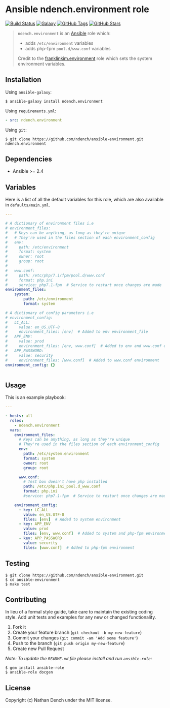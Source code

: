 # Ansible ndench.environment role

[![Build Status](https://img.shields.io/travis/ndench/ansible-environment.svg)](https://travis-ci.org/ndench/ansible-environment)
[![Galaxy](http://img.shields.io/badge/galaxy-ndench.environment-blue.svg)](https://galaxy.ansible.com/ndench/environment)
[![GitHub Tags](https://img.shields.io/github/tag/ndench/ansible-environment.svg)](https://github.com/ndench/ansible-environment)
[![GitHub Stars](https://img.shields.io/github/stars/ndench/ansible-environment.svg)](https://github.com/ndench/ansible-environment)

> `ndench.environment` is an [Ansible](http://www.ansible.com) role which:
>
> * adds `/etc/environment` variables
> * adds php-fpm `pool.d/www.conf` variables
>
> Credit to the [franklinkim.environment](https://github.com/weareinteractive/ansible-environment) role which sets the system environment variables.

## Installation

Using `ansible-galaxy`:

```shell
$ ansible-galaxy install ndench.environment
```

Using `requirements.yml`:

```yaml
- src: ndench.environment
```

Using `git`:

```shell
$ git clone https://github.com/ndench/ansible-environment.git ndench.environment
```

## Dependencies

* Ansible >= 2.4

## Variables

Here is a list of all the default variables for this role, which are also available in `defaults/main.yml`.

```yaml
---

# A dictionary of environment files i.e
# environment_files:
#   # Keys can be anything, as long as they're unique
#   # They're used in the files section of each environment_config
#   env:
#     path: /etc/environment
#     format: system
#     owner: root
#     group: root
#
#   www.conf: 
#     path: /etc/php/7.1/fpm/pool.d/www.conf
#     format: php.ini
#     service: php7.1-fpm  # Service to restart once changes are made
environment_files:
    system:
        path: /etc/environment
        format: system

# A dictionary of config parameters i.e
# environment_config:
#   LC_ALL: 
#     value: en_US.UTF-8
#     environment_files: [env]  # Added to env environment_file
#   APP_ENV: 
#     value: prod
#     environment_files: [env, www.conf]  # Added to env and www.conf environment_files
#   APP_PASSWORD:
#     value: security
#     environment_files: [www.conf]  # Added to www.conf environment
environment_config: {}



```


## Usage

This is an example playbook:

```yaml
---

- hosts: all
  roles:
    - ndench.environment
  vars:
    environment_files:
      # Keys can be anything, as long as they're unique
      # They're used in the files section of each environment_config
      env:
        path: /etc/system.environment
        format: system
        owner: root
        group: root

      www.conf: 
        # Test box doesn't have php installed
        path: /etc/php.ini_pool.d_www.conf
        format: php.ini
        #service: php7.1-fpm  # Service to restart once changes are made

    environment_config:
      - key: LC_ALL
        value: en_US.UTF-8
        files: [env]  # Added to system environment
      - key: APP_ENV
        value: prod
        files: [env, www.conf]  # Added to system and php-fpm environments
      - key: APP_PASSWORD
        value: security
        files: [www.conf]  # Added to php-fpm environment

```


## Testing

```shell
$ git clone https://github.com/ndench/ansible-environment.git
$ cd ansible-environment
$ make test
```

## Contributing
In lieu of a formal style guide, take care to maintain the existing coding style. Add unit tests and examples for any new or changed functionality.

1. Fork it
2. Create your feature branch (`git checkout -b my-new-feature`)
3. Commit your changes (`git commit -am 'Add some feature'`)
4. Push to the branch (`git push origin my-new-feature`)
5. Create new Pull Request

*Note: To update the `README.md` file please install and run `ansible-role`:*

```shell
$ gem install ansible-role
$ ansible-role docgen
```

## License
Copyright (c) Nathan Dench under the MIT license.
